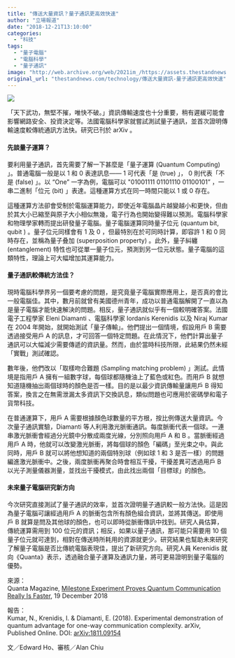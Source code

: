 ```yaml
---
title: "傳送大量資訊？量子通訊更高效快速"
author: "立場報道"
date: "2018-12-21T13:10:00"
categories:
  - "科技"
tags:
  - "量子電腦"
  - "電腦科學"
  - "量子通訊"
image: "http://web.archive.org/web/2021im_/https://assets.thestandnews.com/media/photos/fast-01_qo634.png"
original_url: "thestandnews.com/technology/傳送大量資訊-量子通訊更高效快速"
---
```

![](http://web.archive.org/web/2021im_/https://assets.thestandnews.com/media/photos/fast-01_qo634.png)

「天下武功，無堅不摧，唯快不破。」資訊傳輸速度也十分重要，稍有遲緩可能會影響網路安全、投資決定等。法國電腦科學家就嘗試測試量子通訊，並首次證明傳輸速度較傳統通訊方法快。研究已刊於 arXiv 。

#### **先談量子運算？**

要利用量子通訊，首先需要了解一下甚麼是「量子運算 (Quantum Computing) 」。普通電腦一般是以 1 和 0 表達訊息—— 1 可代表「是 (true) 」， 0 則代表「不是 (false) 」。以 “One” 一字為例，電腦可以 "01001111 01101110 01100101” ，一串二進制「位元 (bit) 」表達。這種運算方式在同一時間只能以 1 或 0 存在。

這種運算方法卻會受制於電腦運算能力，即使近年電腦晶片越變越小和更快，但由於其大小已縮至與原子大小相似無幾，電子行為也開始變得難以預測。電腦科學家和物理學家轉而提出研發量子電腦。量子電腦運算同時量子位元 (quantum bit, qubit ) 。量子位元同樣會有 1 及 0 ，但最特別在於可同時計算，即容許 1 和 0 同時存在，並稱為量子叠加 (superposition property) 。此外，量子糾纏 (entanglement) 特性也可從單一量子位元，預測到另一位元狀態。量子電腦的這類特性，理論上可大幅增加其運算能力。

#### **量子通訊較傳統方法佳？**

現時電腦科學界另一個要考慮的問題，是究竟量子電腦實際應用上，是否真的會比一般電腦佳。其中，數月前就曾有美國德州青年，成功以普通電腦解開了一直以為是量子電腦才能快速解決的問題。相反，量子通訊就似乎有一個較明確答案。法國電子工程學家 Eleni Diamanti 、電腦科學家 Iordanis Kerenidis 以及 Niraj Kumar 在 2004 年開始，就開始測試「量子傳輸」。他們提出一個情境，假設用戶 B 需要透過接受用戶 A 的訊息，才可回答一個特定問題。在此情況下，他們計算出量子通訊可以大幅減少需要傳遞的資訊量。然而，由於當時科技所限，此結果仍然未經「實戰」測試確認。

數年後，他們改以「取樣吻合難題 (Sampling matching problem) 」測試。此情境是指用戶 A 擁有一組數字球，每個球都隨機油上了藍色或紅色。而用戶 B 就想知道隨機抽出兩個球時的顏色是否一樣。目的是以最少資訊傳輸量讓用戶 B 得知答案，換言之在無需泄漏太多資訊下交換訊息，類似問題也可應用於密碼學和電子貨幣科技。

在普通運算下，用戶 A 需要根據顏色球數量的平方根，按比例傳送大量資訊。今次量子通訊實驗，Diamanti 等人利用激光脈衝通訊。每度脈衝代表一個球。一連串激光脈衝會經過分光鏡中分散成兩度光線，分別照向用戶 A 和 B 。當脈衝經過用戶 A 時，他就可以改變激光脈衝，將每個球的顏色「編碼」至光束之中。與此同時，用戶 B 就可以將他想知道的兩個特別球（例如球 1 和 3 是否一樣）的問題編進激光脈衝中。之後，兩度脈衝再聚合時會相互干擾，干擾差異可透過用戶 B 以光子測量儀器測量，並找出干擾模式，由此找出兩個「目標球」的顏色。 

#### **未來量子電腦研究新方向**

今次研究直接測試了量子通訊的效率，並首次證明量子通訊較一般方法快。這是因為量子電腦可讓經過用戶 A 的脈衝包含所有顏色組合資訊，並將其傳送。即使用戶 B 就算是問及其他球的顏色，也可以即時從脈衝傳訊中找到。研究人員估算，傳統運算需用到 100 位元的資訊；相反，如果以量子通訊，那可能只需要用 10 個量子位元就可達到，相對在傳送時所耗用的資源就更少。研究結果也幫助未來研究了解量子電腦是否比傳統電腦表現佳，提出了新研究方向。研究人員 Kerenidis 就向《Quanta》表示，透過融合量子運算及通訊力量，將可更易證明到量子電腦的優勢。 

來源：  
Quanta Magazine, [Milestone Experiment Proves Quantum Communication Really Is Faster](http://web.archive.org/web/20211229132333/https://www.quantamagazine.org/milestone-experiment-proves-quantum-communication-really-is-faster-20181219/?fbclid=IwAR3Zg9sjQMzWDZc7TCCYRNfxef_EJiMWw6y8elyu8BWmqAZ0hMDJhAES1Go), 19 December 2018

報告：  
Kumar, N., Krenidis, I. & Diamanti, E. (2018). Experimental demonstration of quantum advantage for one-way communication complexity. arXiv, Published Online. DOI: [arXiv:1811.09154](http://web.archive.org/web/20211229132333/https://arxiv.org/pdf/1811.09154.pdf)

文／Edward Ho、審核／Alan Chiu
